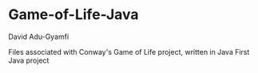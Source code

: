 # Game-of-Life-Java

David Adu-Gyamfi

Files associated with Conway's Game of Life project, written in Java
First Java project
